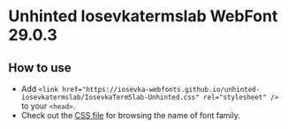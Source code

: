 # Unhinted Iosevkatermslab WebFont 29.0.3

## How to use

- Add `<link href="https://iosevka-webfonts.github.io/unhinted-iosevkatermslab/IosevkaTermSlab-Unhinted.css" rel="stylesheet" />` to your `<head>`.
- Check out the [CSS file](./IosevkaTermSlab-Unhinted.css) for browsing the name of font family.

